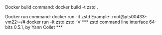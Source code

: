 Docker build command:
docker build -t zstd .

Docker run command: 
docker run -it zstd <zstd command>
 Example-
 root@pts00433-vm22:~/# docker run -it zstd zstd -V
*** zstd command line interface 64-bits 0.5.1, by Yann Collet ***


